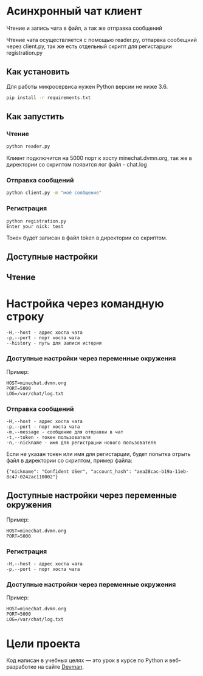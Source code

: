 # Асинхронный чат клиент

Чтение и запись чата в файл, а так же отправка сообщений

Чтение чата осуществляется  с помощью reader.py, отпарвка сообещний через client.py, так же есть отдельный скрипт для регистарции registration.py

## Как установить

Для работы микросервиса нужен Python версии не ниже 3.6.

```bash
pip install -r requirements.txt
```

## Как запустить

### Чтение
```bash
python reader.py
```

Клиент подключится на 5000 порт к хосту minechat.dvmn.org, так же в директории со скриптом появится лог файл - chat.log


### Отправка сообщений
```bash
python client.py -m "моё сообщение"
```

### Регистрация
```
python registration.py 
Enter your nick: test
```
Токен будет записан в файл token в директории со скриптом.

## Доступные настройки

## Чтение

# Настройка через командную строку
```
-H,--host - адрес хоста чата 
-p,--port - порт хоста чата
--history - путь для записи истории
```
### Доступные настройки через переменные окружения

Пример:
```
HOST=minechat.dvmn.org
PORT=5000
LOG=/var/chat/log.txt
```

### Отправка сообщений

```
-H,--host - адрес хоста чата 
-p,--port - порт хоста чата
-m,--message - сообщение для отправки в чат
-t,--token - токен пользователя
-n,--nickname - имя для регистрации нового пользователя
```

Если не указан токен или имя для регистарции, будет попытка отрыть файл в директории со скриптом, пример файла:
```
{"nickname": "Confident USer", "account_hash": "aea28cac-b19a-11eb-8c47-0242ac110002"}
```
## Доступные настройки через переменные окружения

Пример:
```
HOST=minechat.dvmn.org
PORT=5000
```

### Регистрация
```
-H,--host - адрес хоста чата 
-p,--port - порт хоста чата
```
### Доступные настройки через переменные окружения

Пример:
```
HOST=minechat.dvmn.org
PORT=5000
LOG=/var/chat/log.txt
```

# Цели проекта

Код написан в учебных целях — это урок в курсе по Python и веб-разработке на сайте [Devman](https://dvmn.org).
